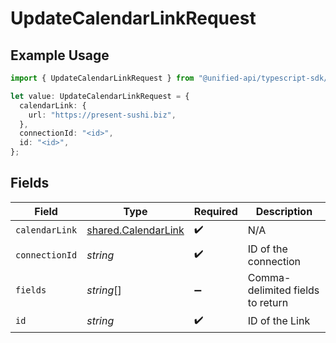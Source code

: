 # UpdateCalendarLinkRequest

## Example Usage

```typescript
import { UpdateCalendarLinkRequest } from "@unified-api/typescript-sdk/sdk/models/operations";

let value: UpdateCalendarLinkRequest = {
  calendarLink: {
    url: "https://present-sushi.biz",
  },
  connectionId: "<id>",
  id: "<id>",
};
```

## Fields

| Field                                                             | Type                                                              | Required                                                          | Description                                                       |
| ----------------------------------------------------------------- | ----------------------------------------------------------------- | ----------------------------------------------------------------- | ----------------------------------------------------------------- |
| `calendarLink`                                                    | [shared.CalendarLink](../../../sdk/models/shared/calendarlink.md) | :heavy_check_mark:                                                | N/A                                                               |
| `connectionId`                                                    | *string*                                                          | :heavy_check_mark:                                                | ID of the connection                                              |
| `fields`                                                          | *string*[]                                                        | :heavy_minus_sign:                                                | Comma-delimited fields to return                                  |
| `id`                                                              | *string*                                                          | :heavy_check_mark:                                                | ID of the Link                                                    |